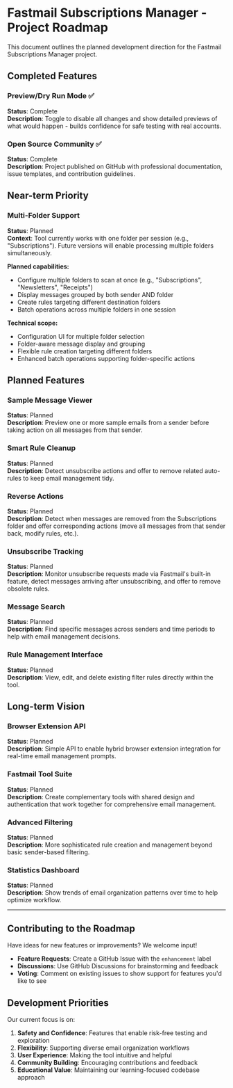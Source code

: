 # Fastmail Subscriptions Manager - Project Roadmap

This document outlines the planned development direction for the Fastmail Subscriptions Manager project.

## Completed Features

### Preview/Dry Run Mode ✅
**Status**: Complete  
**Description**: Toggle to disable all changes and show detailed previews of what would happen - builds confidence for safe testing with real accounts.

### Open Source Community ✅
**Status**: Complete  
**Description**: Project published on GitHub with professional documentation, issue templates, and contribution guidelines.

## Near-term Priority

### Multi-Folder Support
**Status**: Planned  
**Context**: Tool currently works with one folder per session (e.g., "Subscriptions"). Future versions will enable processing multiple folders simultaneously.

**Planned capabilities:**
- Configure multiple folders to scan at once (e.g., "Subscriptions", "Newsletters", "Receipts")
- Display messages grouped by both sender AND folder
- Create rules targeting different destination folders
- Batch operations across multiple folders in one session

**Technical scope:**
- Configuration UI for multiple folder selection
- Folder-aware message display and grouping
- Flexible rule creation targeting different folders
- Enhanced batch operations supporting folder-specific actions

## Planned Features

### Sample Message Viewer
**Status**: Planned  
**Description**: Preview one or more sample emails from a sender before taking action on all messages from that sender.

### Smart Rule Cleanup
**Status**: Planned  
**Description**: Detect unsubscribe actions and offer to remove related auto-rules to keep email management tidy.

### Reverse Actions
**Status**: Planned  
**Description**: Detect when messages are removed from the Subscriptions folder and offer corresponding actions (move all messages from that sender back, modify rules, etc.).

### Unsubscribe Tracking
**Status**: Planned  
**Description**: Monitor unsubscribe requests made via Fastmail's built-in feature, detect messages arriving after unsubscribing, and offer to remove obsolete rules.

### Message Search
**Status**: Planned  
**Description**: Find specific messages across senders and time periods to help with email management decisions.

### Rule Management Interface
**Status**: Planned  
**Description**: View, edit, and delete existing filter rules directly within the tool.

## Long-term Vision

### Browser Extension API
**Status**: Planned  
**Description**: Simple API to enable hybrid browser extension integration for real-time email management prompts.

### Fastmail Tool Suite
**Status**: Planned  
**Description**: Create complementary tools with shared design and authentication that work together for comprehensive email management.

### Advanced Filtering
**Status**: Planned  
**Description**: More sophisticated rule creation and management beyond basic sender-based filtering.

### Statistics Dashboard
**Status**: Planned  
**Description**: Show trends of email organization patterns over time to help optimize workflow.

---

## Contributing to the Roadmap

Have ideas for new features or improvements? We welcome input!

- **Feature Requests**: Create a GitHub Issue with the `enhancement` label
- **Discussions**: Use GitHub Discussions for brainstorming and feedback
- **Voting**: Comment on existing issues to show support for features you'd like to see

## Development Priorities

Our current focus is on:
1. **Safety and Confidence**: Features that enable risk-free testing and exploration
2. **Flexibility**: Supporting diverse email organization workflows
3. **User Experience**: Making the tool intuitive and helpful
4. **Community Building**: Encouraging contributions and feedback
5. **Educational Value**: Maintaining our learning-focused codebase approach